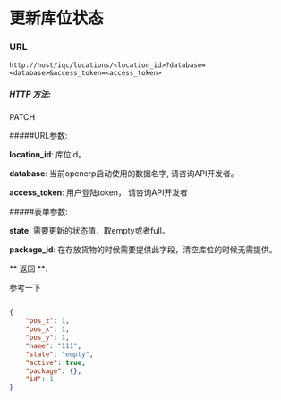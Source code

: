 # 更新库位状态
### URL

`http://host/iqc/locations/<location_id>?database=<database>&access_token=<access_token>`

##### HTTP 方法:
PATCH

#####URL参数:

**location_id**: 库位id。

**database**: 当前openerp启动使用的数据名字, 请咨询API开发者。

**access_token**:  用户登陆token， 请咨询API开发者

#####表单参数:

**state**: 需要更新的状态值，取empty或者full。

**package_id**: 在存放货物的时候需要提供此字段，清空库位的时候无需提供。

** 返回 **:

参考一下

``` json

{
    "pos_z": 1,
    "pos_x": 1,
    "pos_y": 1,
    "name": "111",
    "state": "empty",
    "active": true,
    "package": {},
    "id": 1
}

```

